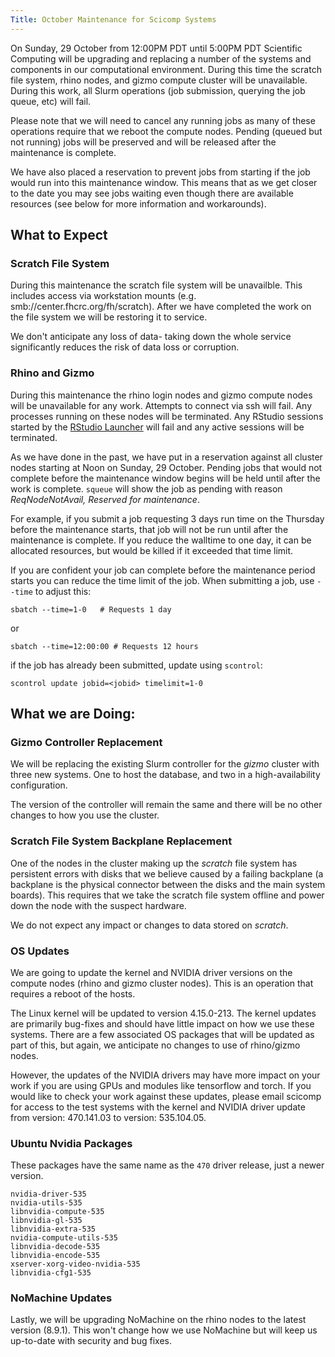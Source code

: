 ```yaml
---
Title: October Maintenance for Scicomp Systems
---
```


On Sunday, 29 October from 12:00PM PDT until 5:00PM PDT Scientific Computing will be upgrading and replacing a number of the systems and components in our computational environment.  During this time the scratch file system, rhino nodes, and gizmo compute cluster will be unavailable.  During this work, all Slurm operations (job submission, querying the job queue, etc) will fail.

Please note that we will need to cancel any running jobs as many of these operations require that we reboot the compute nodes.  Pending (queued but not running) jobs will be preserved and will be released after the maintenance is complete.

We have also placed a reservation to prevent jobs from starting if the job would run into this maintenance window.  This means that as we get closer to the date you may see jobs waiting even though there are available resources (see below for more information and workarounds).

## What to Expect

### Scratch File System

During this maintenance the scratch file system will be unavailble.  This includes access via workstation mounts (e.g. smb://center.fhcrc.org/fh/scratch).  After we have completed the work on the file system we will be restoring it to service.

We don't anticipate any loss of data- taking down the whole service significantly reduces the risk of data loss or corruption.

### Rhino and Gizmo

During this maintenance the rhino login nodes and gizmo compute nodes will be unavailable for any work.  Attempts to connect via ssh will fail.  Any processes running on these nodes will be terminated. Any RStudio sessions started by the [RStudio Launcher](rstudio-launcher.fredhutch.org/) will fail and any active sessions will be terminated.

As we have done in the past, we have put in a reservation against all cluster nodes starting at Noon on Sunday, 29 October. Pending jobs that would not complete before the maintenance window begins will be held until after the work is complete.  `squeue` will show the job as pending with reason _ReqNodeNotAvail, Reserved for maintenance_.

For example, if you submit a job requesting 3 days run time on the Thursday before the maintenance starts, that job will not be run until after the maintenance is complete.  If you reduce the walltime to one day, it can be allocated resources, but would be killed if it exceeded that time limit.

If you are confident your job can complete before the maintenance period starts you can reduce the time limit of the job. When submitting a job, use `--time` to adjust this:
```
sbatch --time=1-0   # Requests 1 day
```
or
```
sbatch --time=12:00:00 # Requests 12 hours
```

if the job has already been submitted, update using `scontrol`:

```
scontrol update jobid=<jobid> timelimit=1-0
```

## What we are Doing:

### Gizmo Controller Replacement

We will be replacing the existing Slurm controller for the _gizmo_ cluster with three new systems.  One to host the database, and two in a high-availability configuration.

The version of the controller will remain the same and there will be no other changes to how you use the cluster.

### Scratch File System Backplane Replacement

One of the nodes in the cluster making up the _scratch_ file system has persistent errors with disks that we believe caused by a failing backplane (a backplane is the physical connector between the disks and the main system boards).  This requires that we take the scratch file system offline and power down the node with the suspect hardware.

We do not expect any impact or changes to data stored on _scratch_.

### OS Updates

We are going to update the kernel and NVIDIA driver versions on the compute nodes (rhino and gizmo cluster nodes).  This is an operation that requires a reboot of the hosts.

The Linux kernel will be updated to version 4.15.0-213. The kernel updates are primarily bug-fixes and should have little impact on how we use these systems.  There are a few associated OS packages that will be updated as part of this, but again, we anticipate no changes to use of rhino/gizmo nodes.

However, the updates of the NVIDIA drivers may have more impact on your work if you are using GPUs and modules like tensorflow and torch.  If you would like to check your work against these updates, please email scicomp for access to the test systems with the kernel and NVIDIA driver update from version: 470.141.03 to version: 535.104.05.

### Ubuntu Nvidia Packages

These packages have the same name as the `470` driver release, just a newer version.
```
nvidia-driver-535
nvidia-utils-535
libnvidia-compute-535
libnvidia-gl-535
libnvidia-extra-535
nvidia-compute-utils-535
libnvidia-decode-535
libnvidia-encode-535
xserver-xorg-video-nvidia-535
libnvidia-cfg1-535
```

### NoMachine Updates

Lastly, we will be upgrading NoMachine on the rhino nodes to the latest version (8.9.1).  This won't change how we use NoMachine but will keep us up-to-date with security and bug fixes.

